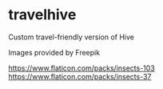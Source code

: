 # travelhive

Custom travel-friendly version of Hive

Images provided by Freepik

<https://www.flaticon.com/packs/insects-103>
<https://www.flaticon.com/packs/insects-37>
